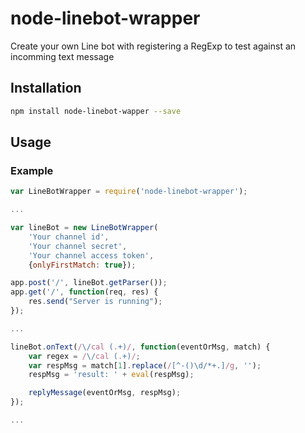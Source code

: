 # node-linebot-wrapper
Create your own Line bot with registering a RegExp to test against an incomming text message

## Installation
```sh
npm install node-linebot-wapper --save
```

## Usage

### Example
```js
var LineBotWrapper = require('node-linebot-wrapper');

...

var lineBot = new LineBotWrapper(
	'Your channel id',
    'Your channel secret',
    'Your channel access token',
    {onlyFirstMatch: true});

app.post('/', lineBot.getParser());
app.get('/', function(req, res) {
    res.send("Server is running");
});

...

lineBot.onText(/\/cal (.+)/, function(eventOrMsg, match) {
    var regex = /\/cal (.+)/;
    var respMsg = match[1].replace(/[^-()\d/*+.]/g, '');
    respMsg = 'result: ' + eval(respMsg);

    replyMessage(eventOrMsg, respMsg);
});

...

```

